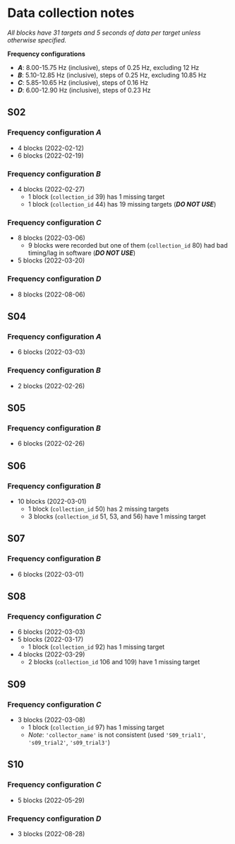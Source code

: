 # Data collection notes

*All blocks have 31 targets and 5 seconds of data per target unless otherwise specified.*

**Frequency configurations**

- ***A***: 8.00-15.75 Hz (inclusive), steps of 0.25 Hz, excluding 12 Hz
- ***B***: 5.10-12.85 Hz (inclusive), steps of 0.25 Hz, excluding 10.85 Hz
- ***C***: 5.85-10.65 Hz (inclusive), steps of 0.16 Hz
- ***D***: 6.00-12.90 Hz (inclusive), steps of 0.23 Hz

## S02

### Frequency configuration ***A***

- 4 blocks (2022-02-12)
- 6 blocks (2022-02-19)

### Frequency configuration ***B***

- 4 blocks (2022-02-27)
    - 1 block (`collection_id` 39) has 1 missing target
    - 1 block (`collection_id` 44) has 19 missing targets (***DO NOT USE***)

### Frequency configuration ***C***

- 8 blocks (2022-03-06)
    - 9 blocks were recorded but one of them (`collection_id` 80) had bad timing/lag in software (***DO NOT USE***)
- 5 blocks (2022-03-20)

### Frequency configuration ***D***

- 8 blocks (2022-08-06)

## S04

### Frequency configuration ***A***

- 6 blocks (2022-03-03)

### Frequency configuration ***B***

- 2 blocks (2022-02-26)

## S05

### Frequency configuration ***B***

- 6 blocks (2022-02-26)

## S06

### Frequency configuration ***B***

- 10 blocks (2022-03-01)
    - 1 block (`collection_id` 50) has 2 missing targets
    - 3 blocks (`collection_id` 51, 53, and 56) have 1 missing target

## S07

### Frequency configuration ***B***

- 6 blocks (2022-03-01)

## S08

### Frequency configuration ***C***

- 6 blocks (2022-03-03)
- 5 blocks (2022-03-17)
    - 1 block (`collection_id` 92) has 1 missing target
- 4 blocks (2022-03-29)
    - 2 blocks (`collection_id` 106 and 109) have 1 missing target

## S09

### Frequency configuration ***C***

- 3 blocks (2022-03-08)
    - 1 block (`collection_id` 97) has 1 missing target
    - *Note*: `'collector_name'` is not consistent (used `'S09_trial1'`, `'s09_trial2'`, `'s09_trial3'`)

## S10

### Frequency configuration ***C***

- 5 blocks (2022-05-29)

### Frequency configuration ***D***

- 3 blocks (2022-08-28)
